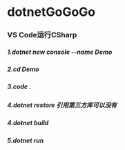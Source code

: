 # dotnetGoGoGo
### VS Code运行CSharp
##### 1.dotnet new console --name Demo
##### 2.cd Demo
##### 3.code .
##### 4.dotnet restore 引用第三方库可以没有
##### 4.dotnet build
##### 5.dotnet run
